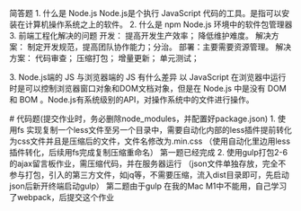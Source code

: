 简答题
1. 什么是 Node.js
Node.js是个执行 JavaScript 代码的工具。是指可以安装在计算机操作系统之上的软件。
2. 什么是 npm
Node.js 环境中的软件包管理器
3. 前端工程化解决的问题
开发： 提高开发生产效率； 降低维护难度。
解决方案：
制定开发规范，提高团队协作能力；分治。
部署：主要需要资源管理。
解决方案：
代码审查；
压缩打包；
增量更新；
单元测试；

3. Node.js端的 JS 与浏览器端的 JS 有什么差异
以 JavaScript 在浏览器中运行时是可以控制浏览器窗口对象和DOM文档对象，但是在 Node.js 中是没有 DOM 和 BOM 。Node.js有系统级别的API，对操作系统中的文件进行操作。

# 代码题(提交作业时，务必删除node_modules，并配置好package.json)
1. 使用fs 实现复制一个less文件至另一个目录中，需要自动化内部的less插件提前转化为css文件并且是压缩后的文件，文件名修改为.min.css
（使用自动化里边用less插件转化，后续用fs完成复制压缩重命名）
第一题已经完成
2. 使用gulp打包2-6的ajax留言板作业，需压缩代码，并在服务器运行
（json文件单独存放，完全不参与打包，引入的第三方文件，如jq等，不需要压缩，流入dist目录即可，先启动json后新开终端启动gulp）
第二题由于gulp 在我的Mac M1中不能用，自己学习了webpack，后提交这个作业
